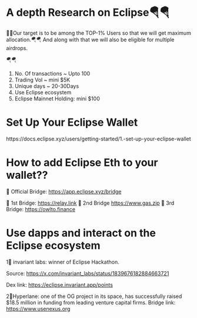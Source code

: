 <h1>A depth Research on Eclipse🪂🪂</h1>
💎💎Our target is to be among the TOP-1% Users so that we will get maximum allocation.🪂🪂
And along with that we will also be eligible for multiple airdrops.


🪂🪂

1) No. Of transactions ~ Upto 100
2) Trading Vol ~ mini $5K 
3) Unique days ~ 20-30Days
4) Use Eclipse ecosystem
5) Eclipse Mainnet Holding: mini $100

<h1>Set Up Your Eclipse Wallet</h1>
https://docs.eclipse.xyz/users/getting-started/1.-set-up-your-eclipse-wallet

<h1>How to add Eclipse Eth to your wallet??</h1>

💎  Official Bridge: https://app.eclipse.xyz/bridge

🔹 1st Bridge: https://relay.link
🔹 2nd Bridge https://www.gas.zip
🔹 3rd Bridge: https://owlto.finance

<h1>Use dapps and interact on the Eclipse ecosystem</h1>

1⃣ invariant labs: winner of Eclipse Hackathon.

Source: https://x.com/invariant_labs/status/1839676182884663721

Dex link: https://eclipse.invariant.app/points

2⃣Hyperlane: one of the OG project in its space, has successfully raised $18.5 million in funding from leading venture capital firms.
Bridge link: https://www.usenexus.org
